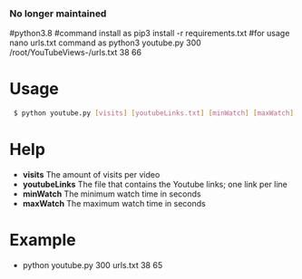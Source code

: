 ### No longer maintained
#python3.8
#command install as pip3 install -r requirements.txt
#for usage nano urls.txt  command as python3 youtube.py 300 /root/YouTubeViews-/urls.txt 38 66
# Usage
```sh
 $ python youtube.py [visits] [youtubeLinks.txt] [minWatch] [maxWatch]
 ```

# Help
 - **visits** The amount of visits per video
 - **youtubeLinks** The file that contains the Youtube links; one link per line
 - **minWatch** The minimum watch time in seconds
 - **maxWatch** The maximum watch time in seconds

# Example
 - python youtube.py 300 urls.txt 38 65
